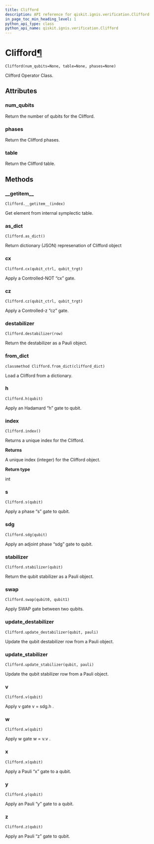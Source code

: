 ```yaml
---
title: Clifford
description: API reference for qiskit.ignis.verification.Clifford
in_page_toc_min_heading_level: 1
python_api_type: class
python_api_name: qiskit.ignis.verification.Clifford
---
```


# Clifford[¶](#clifford "Permalink to this headline")

<span id="qiskit.ignis.verification.Clifford" />

`Clifford(num_qubits=None, table=None, phases=None)`

Clifford Operator Class.

## Attributes

### num\_qubits

Return the number of qubits for the Clifford.

### phases

Return the Clifford phases.

### table

Return the Clifford table.

## Methods

### \_\_getitem\_\_

<span id="qiskit.ignis.verification.Clifford.__getitem__" />

`Clifford.__getitem__(index)`

Get element from internal symplectic table.

### as\_dict

<span id="qiskit.ignis.verification.Clifford.as_dict" />

`Clifford.as_dict()`

Return dictionary (JSON) represenation of Clifford object

### cx

<span id="qiskit.ignis.verification.Clifford.cx" />

`Clifford.cx(qubit_ctrl, qubit_trgt)`

Apply a Controlled-NOT “cx” gate.

### cz

<span id="qiskit.ignis.verification.Clifford.cz" />

`Clifford.cz(qubit_ctrl, qubit_trgt)`

Apply a Controlled-z “cz” gate.

### destabilizer

<span id="qiskit.ignis.verification.Clifford.destabilizer" />

`Clifford.destabilizer(row)`

Return the destabilizer as a Pauli object.

### from\_dict

<span id="qiskit.ignis.verification.Clifford.from_dict" />

`classmethod Clifford.from_dict(clifford_dict)`

Load a Clifford from a dictionary.

### h

<span id="qiskit.ignis.verification.Clifford.h" />

`Clifford.h(qubit)`

Apply an Hadamard “h” gate to qubit.

### index

<span id="qiskit.ignis.verification.Clifford.index" />

`Clifford.index()`

Returns a unique index for the Clifford.

**Returns**

A unique index (integer) for the Clifford object.

**Return type**

int

### s

<span id="qiskit.ignis.verification.Clifford.s" />

`Clifford.s(qubit)`

Apply a phase “s” gate to qubit.

### sdg

<span id="qiskit.ignis.verification.Clifford.sdg" />

`Clifford.sdg(qubit)`

Apply an adjoint phase “sdg” gate to qubit.

### stabilizer

<span id="qiskit.ignis.verification.Clifford.stabilizer" />

`Clifford.stabilizer(qubit)`

Return the qubit stabilizer as a Pauli object.

### swap

<span id="qiskit.ignis.verification.Clifford.swap" />

`Clifford.swap(qubit0, qubit1)`

Apply SWAP gate between two qubits.

### update\_destabilizer

<span id="qiskit.ignis.verification.Clifford.update_destabilizer" />

`Clifford.update_destabilizer(qubit, pauli)`

Update the qubit destabilizer row from a Pauli object.

### update\_stabilizer

<span id="qiskit.ignis.verification.Clifford.update_stabilizer" />

`Clifford.update_stabilizer(qubit, pauli)`

Update the qubit stabilizer row from a Pauli object.

### v

<span id="qiskit.ignis.verification.Clifford.v" />

`Clifford.v(qubit)`

Apply v gate v = sdg.h .

### w

<span id="qiskit.ignis.verification.Clifford.w" />

`Clifford.w(qubit)`

Apply w gate w = v.v .

### x

<span id="qiskit.ignis.verification.Clifford.x" />

`Clifford.x(qubit)`

Apply a Pauli “x” gate to a qubit.

### y

<span id="qiskit.ignis.verification.Clifford.y" />

`Clifford.y(qubit)`

Apply an Pauli “y” gate to a qubit.

### z

<span id="qiskit.ignis.verification.Clifford.z" />

`Clifford.z(qubit)`

Apply an Pauli “z” gate to qubit.

